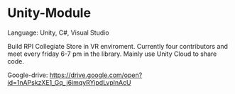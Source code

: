# Unity-Module

Language: Unity, C#, Visual Studio

Build RPI Collegiate Store in VR enviroment. Currently four contributors and meet every friday 6-7 pm in the library. Mainly use Unity Cloud to share code. 

Google-drive: https://drive.google.com/open?id=1nAPskzXE1_Gq_j6imqyRYipdLvplnAcU 

